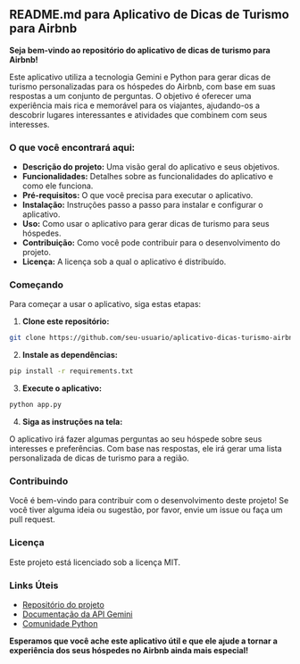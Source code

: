 ## README.md para Aplicativo de Dicas de Turismo para Airbnb

**Seja bem-vindo ao repositório do aplicativo de dicas de turismo para Airbnb!**

Este aplicativo utiliza a tecnologia Gemini e Python para gerar dicas de turismo personalizadas para os hóspedes do Airbnb, com base em suas respostas a um conjunto de perguntas. O objetivo é oferecer uma experiência mais rica e memorável para os viajantes, ajudando-os a descobrir lugares interessantes e atividades que combinem com seus interesses.

### O que você encontrará aqui:

* **Descrição do projeto:** Uma visão geral do aplicativo e seus objetivos.
* **Funcionalidades:** Detalhes sobre as funcionalidades do aplicativo e como ele funciona.
* **Pré-requisitos:** O que você precisa para executar o aplicativo.
* **Instalação:** Instruções passo a passo para instalar e configurar o aplicativo.
* **Uso:** Como usar o aplicativo para gerar dicas de turismo para seus hóspedes.
* **Contribuição:** Como você pode contribuir para o desenvolvimento do projeto.
* **Licença:** A licença sob a qual o aplicativo é distribuído.

### Começando

Para começar a usar o aplicativo, siga estas etapas:

1. **Clone este repositório:**

```bash
git clone https://github.com/seu-usuario/aplicativo-dicas-turismo-airbnb.git
```

2. **Instale as dependências:**

```bash
pip install -r requirements.txt
```

3. **Execute o aplicativo:**

```bash
python app.py
```

4. **Siga as instruções na tela:**

O aplicativo irá fazer algumas perguntas ao seu hóspede sobre seus interesses e preferências. Com base nas respostas, ele irá gerar uma lista personalizada de dicas de turismo para a região.

### Contribuindo

Você é bem-vindo para contribuir com o desenvolvimento deste projeto! Se você tiver alguma ideia ou sugestão, por favor, envie um issue ou faça um pull request.

### Licença

Este projeto está licenciado sob a licença MIT.

### Links Úteis

* [Repositório do projeto](https://colab.research.google.com/drive/1rv-Hv4-JROY9tjfhXcTMaQE3FMaNRlit?authuser=0#scrollTo=DytpCXjhqJIK)
* [Documentação da API Gemini](https://docs.gemini.com/)
* [Comunidade Python](https://www.python.org/community/)

**Esperamos que você ache este aplicativo útil e que ele ajude a tornar a experiência dos seus hóspedes no Airbnb ainda mais especial!**
